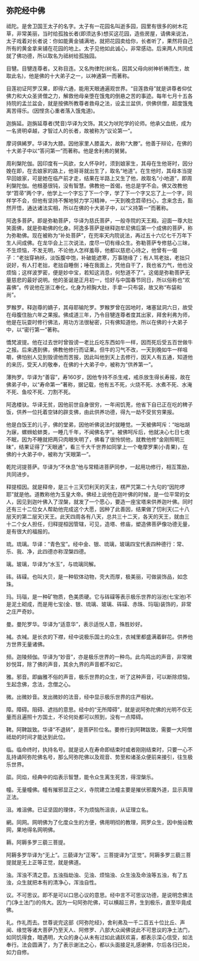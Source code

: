 ## 弥陀经中佛

祗陀。是舍卫国王太子的名字。太子有一花园名叫逝多园，园里有很多的树木花草，非常美丽，当时给孤独长者(即须达多)想买这花园，造些房屋，请佛来说法，太子戏着对长者说：你如能黄金铺满地，就把花园卖给你，长者听了，果然将自己所有的黄金拿来铺在花园的地上。太子见他如此诚心，非常感动。后来两人共同成就了佛功德，所以取名为祗树给孤独园。

目犍。目犍连尊者。又称目连。又名拘律陀(树名，因其父母向树神祈祷而生，故取此名)，他是佛的十大弟子之一，以神通第一而著称。

目莲初证阿罗汉果，即得六通，能用天眼通遍观世界。“目莲救母”就是讲尊者仰仗佛力和大众圣贤僧之力，解救他母亲堕在饿鬼的倒悬之苦的事迹。每年七月十五各持院的孟兰盆会，就是按佛所教尊者救母之法，设孟兰盆供，供佛供僧，超度饿鬼离苦得乐。(因悭贪心重者落入饿鬼道)。

迦旃延。迦旃延尊者(梵音)华译为文饰。其父为吠陀学的论师。他承父血统，成为一名贤明卓越，才智过人的长者，故被称为“议论第一”。

摩诃俱絺罗。华译为大膝。因他家里人膝盖大，故称“大滕”。他善于辩论，在佛的十大弟子中以“答问第一”而著称。他是舍利弗的舅舅。

周利槃陀伽。因印度有一风欲，女人怀孕时，须到娘家生，其母在生他哥时，因分娩在即，在去娘家的路上，他哥哥就出生了，取名“地道”。在生他时，其母本当提早回娘家，可是她在临产前才走，结果在半路上又生了他，故取名“小地道”，即周利槃陀伽。他根基很钝，没有智慧。佛教他一首偈，他总是学不会。佛又改教他学“笤帚”两个字，他学上一个字忘了下一个字，学了下一个字又忘了上一个字，同样学不会，但他有坚持不懈地努力学习精神，一天到晚念笤帚扫心，念来念去，豁然开悟，通达诸法实相，所以在佛的十大弟子中，以“义持第一”而著称。

阿逸多菩萨。即是弥勒菩萨，华译为慈氏菩萨，一般寺院的天王殿。迎面一尊大肚笑面佛，就是弥勒佛的化身。阿逸多菩萨是继释迦牟尼佛后第一个成佛的菩萨，称为弥勒佛。现在被称为“补处菩萨”，在兜率天内院说法，再过五十六亿七千万年下生人间成佛。在龙华会上三次说法，度尽一切有缘众生。弥勒菩萨专修慈心三昧，不生烦恼，不发无明，不论他人怎样羞辱，他都以慈悲心待之，他曾有一偈子：“老拙穿衲袄，淡饭腹中饱，补破能遮寒，万事随缘了；有人骂老拙，老拙只说好，有人打老拙，老拙自睡倒；唾在我面上，凭他自干了，我也省力气，他也没烦恼；这样波罗密，便是妙中宝，若知这消息，何愁道不了”。这偈是弥勒菩萨无量慈悲的最好说明。他的圣诞是正月初一，恰好与中国春节同日，所以俗称也“欢喜佛”。传说他在浙江奉化，化身为袒胸大肚，手拿一只布袋，故又称“布袋和尚”。

罗睺罗。释迦尊的嫡子，其母耶输陀罗。罗睺罗曾在因地时，堵塞鼠洞六日，故受在母腹住胎六年之果报。佛成道三年，乃令目犍连尊者度其出家，拜舍利弗为师，他是在玩耍时修行佛法，用功方法很秘密，只有佛知道他，所以在佛的十大弟子中，以“密行第一”著称。

憍梵波提。他在过去世时曾毁谤一老比丘吃东西如牛一样，因而死后受五百世做牛之报。后来遇到佛，佛教他修行而证果。但牛的习气不改，一天到晚如牛一样咀嚼，佛怕别人见到毁谤他而苦报，因此叫他到天上去修行，因天人有五通，知道他的来历，受天人的敬奉，在佛的十大弟子中，被称为“供养第一”。

薄拘罗。华译为“善容”，寿160岁，因他专持不杀生戒，戒杀放生得长寿报，故在佛弟子中，以“寿命第一”著称，据记载，他有五不死，火烧不死、水煮不死、水淹不死、鱼咬不死、刀割不死。

阿逸楼驮。华译无贫，因他前世自身很穷，一年闹饥茺，他省下自已正在吃的稗子饭，供养一位托着空钵的辟支佛，由此供养功德，得九一劫不受贫穷果报。

他是白饭王的儿子，佛的堂弟，因他听佛说法时就睡觉。一天被佛呵斥：“咄咄胡为寐，螺蛳蛤蚌类，一睡几千年，不闻佛名字”。被佛呵斥后，他就决心七日七夜不眠，因为不睡就把两只肉眼失明了，佛看了很怜悯他，就教他修“金刚照明三昧”，结果证得了“天眼通”，看三千大千世界如同掌上一个奄摩罗果(小青果)，在佛的十大弟子中，被称为“天眼第一”。

乾陀诃提菩萨。华译为“不休息”他与常精进菩萨同参，一起用功修行，相互策励，共同进步。

释提桓因。就是释帝，是三十三天忉利天的天主，楞严咒第二十九句的“因陀啰耶”就是他。道教称他为玉皇大帝。佛经上说他在迦叶佛的时候，是一位平常的女人，因见到迦叶佛入了涅槃，就发了一个愿心，要造一座宝塔来供养迦叶佛。同时还有三十二位女人帮助他完成这个大愿，因种了此善因，结果做了忉利天(二十八层天的第二层天)天王。此天四周各有八天，总共三十二天，各天的天王，就由三十二个女人担任，归释提桓因管辖，可见，造塔、修庙，塑造佛菩萨像功德无量，是有很大的福报的。

琉。琉璃。华译：“青色宝”。经中金、银、琉璃，玻璃四宝代表四种德行：常、乐、我、净，此四德亦称涅槃四德。

璃。玻璃，华译为“水玉”，与琉璃同解。

砗。砗磲。也叫大贝，是一种软体动物，壳大而厚，极美丽，可做装饰品，如念珠。

玛。玛瑙，是一种矿物质，色美质硬。它与砗磲等表示极乐世界的浴池(七宝池)不是泥土砌成，而是用七宝(金、银、琉璃、玻璃、砗磲、赤珠、玛瑙)装饰的，非常之庄严奇妙。

曼。曼陀罗华。华译为“适意华”，表示适悦人意，殊胜妙好。

裓。衣裓。是长衣的下襟，经中说极乐国土的众生，衣裓里都盛满着鲜花。供养他方世界无量诸佛。

频。迦陵频伽。华译为“妙音”，亦是极乐世界的一种鸟。此鸟鸣出的声音，非常微妙悦耳，除了佛的声音，其余九界的声音都不如它。

雅。邪音。即幽雅不俗的声音，极乐世界的众生，听了这种声音，可以断除烦恼，生起念佛，念法，念僧之心。

微。出微妙音。发出微妙的法音，经中显示极乐世界的庄严相状。

障。障碍。阻碍、遮挡的意思。经中的“无所障碍”，就是说阿弥陀佛的光明不仅无量而且遍照十方国土，不论何处都可以照到，没有一点障碍。

鞞。阿鞞跋致。华译“不退转”，是菩萨阶位名。要修行到阿鞞跋致，需要一大阿僧祗劫的时间才能达到此位。

临。临命终时，执持名号。就是说人在寿命即结束时或者刚刚结束时，只要一心不乱持诵阿弥陀佛名号，那么阿弥陀佛以及观音、势至和诸圣众便前来接引，往生极乐世界。

燄。同焰，经典中的焰表示智慧，能令众生离生死苦，得涅槃乐。

幢。无量幢佛。幢有摧邪显正之义，寺院建立法幢主要是摧伏邪魔外道，显示真理正法。

沮。难沮佛。已证坚固的理体，不为烦恼所沮丧，从证理立名。

網。同网。网明佛为了化度众生的方便，佛用明彻的教理，网罗众生，因中施设教网，果地得名网明佛。

耨。阿耨多罗三藐三菩提。

阿耨多罗华译为“无上”。三藐译为“正等”。三菩提译为“正觉”。阿耨多罗三藐三菩提就是无上正等正觉，就是佛道。

浊。浑浊不清之意。五浊指劫浊、见浊、烦恼浊、众生浊及命浊等五浊，有了五浊，众生就把本有的清净心，浑浊自性。

议。不可思议。即不是可以口思心议的意思。经中言不可思议功德，是说明念佛法门(净土法门)的伟大。因为一句阿弥陀佛，可以横超三界，生到极乐，直至毕竟成佛。

礼。作礼而去。世尊说完这部《阿弥陀经》，舍利弗及一千二百五十位比丘、声闻、缘觉等诸大菩萨乃至天人、阿修罗、八部大众闻佛说此不可思议的净土法门，如同饥得食，暗遇明，大众的身心从未有过如此诵跃欢喜，都表示深心信受，如法奉行。法会圆满了，为了表示谢法之心，都以头面接足礼感谢佛，尔后各归已处，如力自修。 
